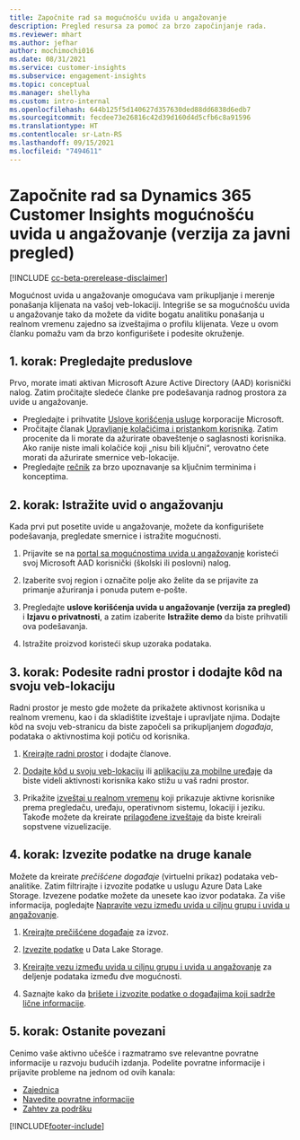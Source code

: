 ```yaml
---
title: Započnite rad sa mogućnošću uvida u angažovanje
description: Pregled resursa za pomoć za brzo započinjanje rada.
ms.reviewer: mhart
ms.author: jefhar
author: mochimochi016
ms.date: 08/31/2021
ms.service: customer-insights
ms.subservice: engagement-insights
ms.topic: conceptual
ms.manager: shellyha
ms.custom: intro-internal
ms.openlocfilehash: 644b125f5d140627d357630ded88dd6838d6edb7
ms.sourcegitcommit: fecdee73e26816c42d39d160d4d5cfb6c8a91596
ms.translationtype: HT
ms.contentlocale: sr-Latn-RS
ms.lasthandoff: 09/15/2021
ms.locfileid: "7494611"
---
```

# <a name="get-started-with-dynamics-365-customer-insights-engagement-insights-capability-public-preview"></a>Započnite rad sa Dynamics 365 Customer Insights mogućnošću uvida u angažovanje (verzija za javni pregled)

[!INCLUDE [cc-beta-prerelease-disclaimer](includes/cc-beta-prerelease-disclaimer.md)]

Mogućnost uvida u angažovanje omogućava vam prikupljanje i merenje ponašanja klijenata na vašoj veb-lokaciji. Integriše se sa mogućnošću uvida u angažovanje tako da možete da vidite bogatu analitiku ponašanja u realnom vremenu zajedno sa izveštajima o profilu klijenata. Veze u ovom članku pomažu vam da brzo konfigurišete i podesite okruženje.

## <a name="step-1-review-prerequisites"></a>1. korak: Pregledajte preduslove

Prvo, morate imati aktivan Microsoft Azure Active Directory (AAD) korisnički nalog. Zatim pročitajte sledeće članke pre podešavanja radnog prostora za uvide u angažovanje.

- Pregledajte i prihvatite [Uslove korišćenja usluge](terms-of-service.md) korporacije Microsoft.  
- Pročitajte članak [Upravljanje kolačićima i pristankom korisnika](user-consent-storage.md). Zatim procenite da li morate da ažurirate obaveštenje o saglasnosti korisnika. Ako ranije niste imali kolačiće koji „nisu bili ključni“, verovatno ćete morati da ažurirate smernice veb-lokacije.
- Pregledajte [rečnik](glossary.md) za brzo upoznavanje sa ključnim terminima i konceptima.

## <a name="step-2-explore-engagement-insights"></a>2. korak: Istražite uvid o angažovanju

Kada prvi put posetite uvide u angažovanje, možete da konfigurišete podešavanja, pregledate smernice i istražite mogućnosti.

1. Prijavite se na [portal sa mogućnostima uvida u angažovanje](https://home.ci.ai.dynamics.com/app/engagement-insights) koristeći svoj Microsoft AAD korisnički (školski ili poslovni) nalog.

1. Izaberite svoj region i označite polje ako želite da se prijavite za primanje ažuriranja i ponuda putem e-pošte.

1. Pregledajte **uslove korišćenja uvida u angažovanje (verzija za pregled)** i **Izjavu o privatnosti**, a zatim izaberite **Istražite demo** da biste prihvatili ova podešavanja.

1. Istražite proizvod koristeći skup uzoraka podataka.

##  <a name="step-3-set-up-a-workspace-and-add-code-to-your-website"></a>3. korak: Podesite radni prostor i dodajte kôd na svoju veb-lokaciju

Radni prostor je mesto gde možete da prikažete aktivnost korisnika u realnom vremenu, kao i da skladištite izveštaje i upravljate njima. Dodajte kôd na svoju veb-stranicu da biste započeli sa prikupljanjem *događaja*, podataka o aktivnostima koji potiču od korisnika.

1. [Kreirajte radni prostor](create-workspace.md) i dodajte članove.

1. [Dodajte kôd u svoju veb-lokaciju](instrument-website.md) ili [aplikaciju za mobilne uređaje](developer-resources.md#capture-events-from-mobile-apps) da biste videli aktivnosti korisnika kako stižu u vaš radni prostor.

1. Prikažite [izveštaj u realnom vremenu](view-reports.md) koji prikazuje aktivne korisnike prema pregledaču, uređaju, operativnom sistemu, lokaciji i jeziku. Takođe možete da kreirate [prilagođene izveštaje](custom-reports.md) da biste kreirali sopstvene vizuelizacije.
    
## <a name="step-4-export-data-to-other-channels"></a>4. korak: Izvezite podatke na druge kanale

Možete da kreirate *prečišćene događaje* (virtuelni prikaz) podataka veb-analitike. Zatim filtrirajte i izvozite podatke u uslugu Azure Data Lake Storage. Izvezene podatke možete da unesete kao izvor podataka. Za više informacija, pogledajte [Napravite vezu između uvida u ciljnu grupu i uvida u angažovanje](integrate-audience-insights-engagement-insights.md).

1. [Kreirajte prečišćene događaje](refined-events.md) za izvoz.

1. [Izvezite podatke](export-events.md) u Data Lake Storage.

1. [Kreirajte vezu između uvida u ciljnu grupu i uvida u angažovanje](integrate-audience-insights-engagement-insights.md) za deljenje podataka između dve mogućnosti.

1. Saznajte kako da [brišete i izvozite podatke o događajima koji sadrže lične informacije](delete-export-personal-data.md).
 
## <a name="step-5-stay-connected"></a>5. korak: Ostanite povezani

Cenimo vaše aktivno učešće i razmatramo sve relevantne povratne informacije u razvoju budućih izdanja. Podelite povratne informacije i prijavite probleme na jednom od ovih kanala:
- [Zajednica](https://go.microsoft.com/fwlink/?linkid=2141648)
- [Navedite povratne informacije](https://go.microsoft.com/fwlink/?linkid=2143222)
- [Zahtev za podršku](https://go.microsoft.com/fwlink/?linkid=2145734) 


[!INCLUDE[footer-include](../includes/footer-banner.md)]
